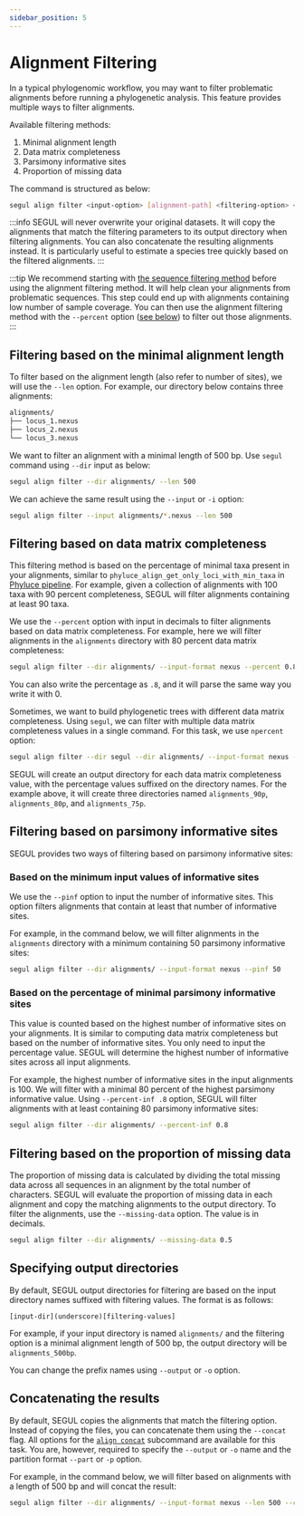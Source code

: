 ```yaml
---
sidebar_position: 5
---
```


# Alignment Filtering

In a typical phylogenomic workflow, you may want to filter problematic alignments before running a phylogenetic analysis. This feature provides multiple ways to filter alignments.

Available filtering methods:

  1. Minimal alignment length
  2. Data matrix completeness
  3. Parsimony informative sites
  4. Proportion of missing data

The command is structured as below:

```Bash
segul align filter <input-option> [alignment-path] <filtering-option> <value>
```

:::info
SEGUL will never overwrite your original datasets. It will copy the alignments that match the filtering parameters to its output directory when filtering alignments. You can also concatenate the resulting alignments instead. It is particularly useful to estimate a species tree quickly based on the filtered alignments.
:::

:::tip
 We recommend starting with [the sequence filtering method](/docs/cli-usage/seq_filter) before using the alignment filtering method. It will help clean your alignments from problematic sequences. This step could end up with alignments containing low number of sample coverage. You can then use the alignment filtering method with the `--percent` option ([see below](#filtering-based-on-data-matrix-completeness)) to filter out those alignments.
:::

## Filtering based on the minimal alignment length

To filter based on the alignment length (also refer to number of sites), we will use the `--len` option. For example, our directory below contains three alignments:

```Bash
alignments/
├── locus_1.nexus
├── locus_2.nexus
└── locus_3.nexus
```

We want to filter an alignment with a minimal length of 500 bp. Use `segul` command using `--dir` input as below:

```Bash
segul align filter --dir alignments/ --len 500
```

We can achieve the same result using the `--input` or `-i` option:

```Bash
segul align filter --input alignments/*.nexus --len 500
```

## Filtering based on data matrix completeness

This filtering method is based on the percentage of minimal taxa present in your alignments, similar to `phyluce_align_get_only_loci_with_min_taxa` in [Phyluce pipeline](https://phyluce.readthedocs.io/en/latest/tutorials/tutorial-1.html#final-data-matrices). For example, given a collection of alignments with 100 taxa with 90 percent completeness, SEGUL will filter alignments containing at least 90 taxa.

We use the `--percent` option with input in decimals to filter alignments based on data matrix completeness. For example, here we will filter alignments in the `alignments` directory with 80 percent data matrix completeness:

```Bash
segul align filter --dir alignments/ --input-format nexus --percent 0.8
```

You can also write the percentage as `.8`, and it will parse the same way you write it with 0.

Sometimes, we want to build phylogenetic trees with different data matrix completeness. Using `segul`, we can filter with multiple data matrix completeness values in a single command. For this task, we use `npercent` option:

```Bash
segul align filter --dir segul --dir alignments/ --input-format nexus --npercent 0.9 0.8 0.75
```

SEGUL will create an output directory for each data matrix completeness value, with the percentage values suffixed on the directory names. For the example above, it will create three directories named `alignments_90p`, `alignments_80p`, and `alignments_75p`.

## Filtering based on parsimony informative sites

SEGUL provides two ways of filtering based on parsimony informative sites:

### Based on the minimum input values of informative sites

We use the `--pinf` option to input the number of informative sites. This option filters alignments that contain at least that number of informative sites.

For example, in the command below, we will filter alignments in the `alignments` directory with a minimum containing 50 parsimony informative sites:

```Bash
segul align filter --dir alignments/ --input-format nexus --pinf 50
```

### Based on the percentage of minimal parsimony informative sites

This value is counted based on the highest number of informative sites on your alignments. It is similar to computing data matrix completeness but based on the number of informative sites. You only need to input the percentage value. SEGUL will determine the highest number of informative sites across all input alignments.

For example, the highest number of informative sites in the input alignments is 100. We will filter with a minimal 80 percent of the highest parsimony informative value. Using `--percent-inf .8` option, SEGUL will filter alignments with at least containing 80 parsimony informative sites:

```Bash
segul align filter --dir alignments/ --percent-inf 0.8
```

## Filtering based on the proportion of missing data

The proportion of missing data is calculated by dividing the total missing data across all sequences in an alignment by the total number of characters. SEGUL will evaluate the proportion of missing data in each alignment and copy the matching alignments to the output directory. To filter the alignments, use the `--missing-data` option. The value is in decimals.

```Bash
segul align filter --dir alignments/ --missing-data 0.5
```

## Specifying output directories

By default, SEGUL output directories for filtering are based on the input directory names suffixed with filtering values. The format is as follows:

```Text
[input-dir](underscore)[filtering-values]
```

For example, if your input directory is named `alignments/` and the filtering option is a minimal alignment length of 500 bp, the output directory will be `alignments_500bp`.

You can change the prefix names using `--output` or `-o` option.

## Concatenating the results

By default, SEGUL copies the alignments that match the filtering option. Instead of copying the files, you can concatenate them using the `--concat` flag. All options for the [`align concat`](./concat) subcommand are available for this task. You are, however, required to specify the `--output` or `-o` name and the partition format `--part` or `-p` option.

For example, in the command below, we will filter based on alignments with a length of 500 bp and will concat the result:

```Bash
segul align filter --dir alignments/ --input-format nexus --len 500 --concat --part raxml -output concat_alignment
```

